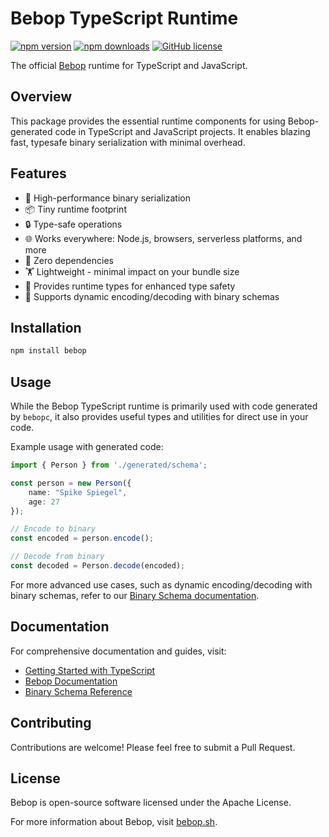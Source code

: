 # Bebop TypeScript Runtime

[![npm version](https://img.shields.io/npm/v/bebop.svg)](https://www.npmjs.com/package/bebop)
[![npm downloads](https://img.shields.io/npm/dm/bebop.svg)](https://www.npmjs.com/package/bebop)
[![GitHub license](https://img.shields.io/github/license/6over3/bebop.svg)](https://github.com/6over3/bebop/blob/main/LICENSE)

The official [Bebop](https://github.com/6over3/bebop) runtime for TypeScript and JavaScript.

## Overview

This package provides the essential runtime components for using Bebop-generated code in TypeScript and JavaScript projects. It enables blazing fast, typesafe binary serialization with minimal overhead.

## Features

- 🚀 High-performance binary serialization
- 📦 Tiny runtime footprint
- 🔒 Type-safe operations
- 🌐 Works everywhere: Node.js, browsers, serverless platforms, and more
- 🍃 Zero dependencies
- 🏋️ Lightweight - minimal impact on your bundle size
- 🧰 Provides runtime types for enhanced type safety
- 🔧 Supports dynamic encoding/decoding with binary schemas

## Installation

```bash
npm install bebop
```

## Usage

While the Bebop TypeScript runtime is primarily used with code generated by `bebopc`, it also provides useful types and utilities for direct use in your code.

Example usage with generated code:

```typescript
import { Person } from './generated/schema';

const person = new Person({
    name: "Spike Spiegel",
    age: 27
});

// Encode to binary
const encoded = person.encode();

// Decode from binary
const decoded = Person.decode(encoded);
```

For more advanced use cases, such as dynamic encoding/decoding with binary schemas, refer to our [Binary Schema documentation](https://docs.bebop.sh/reference/binary-schema/).

## Documentation

For comprehensive documentation and guides, visit:

- [Getting Started with TypeScript](https://docs.bebop.sh/guide/getting-started-typescript/)
- [Bebop Documentation](https://docs.bebop.sh)
- [Binary Schema Reference](https://docs.bebop.sh/reference/binary-schema/)

## Contributing

Contributions are welcome! Please feel free to submit a Pull Request.

## License

Bebop is open-source software licensed under the Apache License.

For more information about Bebop, visit [bebop.sh](https://bebop.sh).